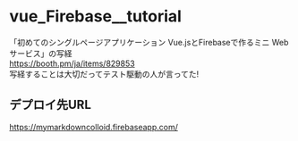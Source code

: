 # vue_Firebase__tutorial
「初めてのシングルページアプリケーション Vue.jsとFirebaseで作るミニ Web サービス」の写経<br>
https://booth.pm/ja/items/829853<br>
写経することは大切だってテスト駆動の人が言ってた!
## デプロイ先URL
https://mymarkdowncolloid.firebaseapp.com/
